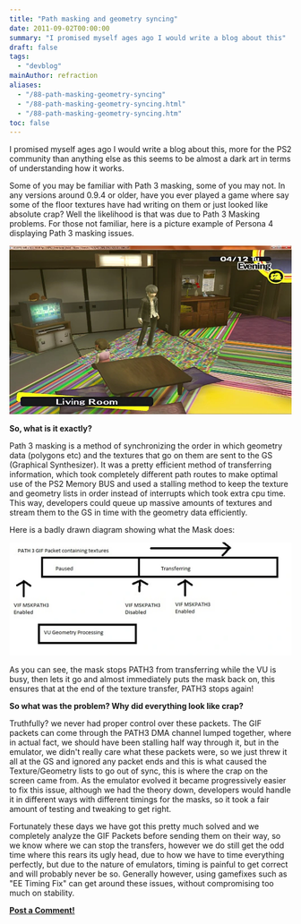 ```yaml
---
title: "Path masking and geometry syncing"
date: 2011-09-02T00:00:00
summary: "I promised myself ages ago I would write a blog about this"
draft: false
tags:
  - "devblog"
mainAuthor: refraction
aliases:
  - "/88-path-masking-geometry-syncing"
  - "/88-path-masking-geometry-syncing.html"
  - "/88-path-masking-geometry-syncing.htm"
toc: false
---
```


I promised myself ages ago I would write a blog about this, more for the
PS2 community than anything else as this seems to be almost a dark art
in terms of understanding how it works.  
  
Some of you may be familiar with Path 3 masking, some of you may not. In
any versions around 0.9.4 or older, have you ever played a game where
say some of the floor textures have had writing on them or just looked
like absolute crap? Well the likelihood is that was due to Path 3
Masking problems. For those not familiar, here is a picture example of
Persona 4 displaying Path 3 masking issues.  
  
![](img/personapath3.webp)
  
**So, what is it exactly?**  
  
Path 3 masking is a method of synchronizing the order in which geometry
data (polygons etc) and the textures that go on them are sent to the GS
(Graphical Synthesizer). It was a pretty efficient method of
transferring information, which took completely different path routes to
make optimal use of the PS2 Memory BUS and used a stalling method to
keep the texture and geometry lists in order instead of interrupts which
took extra cpu time. This way, developers could queue up massive amounts
of textures and stream them to the GS in time with the geometry data
efficiently.  
  
Here is a badly drawn diagram showing what the Mask does:  
  
![](img/Path3mask.webp)

As you can see, the mask stops PATH3 from transferring while the VU is
busy, then lets it go and almost immediately puts the mask back on, this
ensures that at the end of the texture transfer, PATH3 stops again!  
  
**So what was the problem? Why did everything look like crap?**  
  
Truthfully? we never had proper control over these packets. The GIF
packets can come through the PATH3 DMA channel lumped together, where in
actual fact, we should have been stalling half way through it, but in
the emulator, we didn't really care what these packets were, so we just
threw it all at the GS and ignored any packet ends and this is what
caused the Texture/Geometry lists to go out of sync, this is where the
crap on the screen came from. As the emulator evolved it became
progressively easier to fix this issue, although we had the theory down,
developers would handle it in different ways with different timings for
the masks, so it took a fair amount of testing and tweaking to get
right.  
  
Fortunately these days we have got this pretty much solved and we
completely analyze the GIF Packets before sending them on their way, so
we know where we can stop the transfers, however we do still get the odd
time where this rears its ugly head, due to how we have to time
everything perfectly, but due to the nature of emulators, timing is
painful to get correct and will probably never be so. Generally however,
using gamefixes such as "EE Timing Fix" can get around these issues,
without compromising too much on stability.

**[Post a Comment!](https://forums.pcsx2.net/thread-24047.html)**
